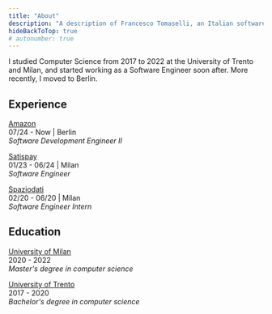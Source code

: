 ```yaml
---
title: "About"
description: "A description of Francesco Tomaselli, an Italian software engineer."
hideBackToTop: true
# autonumber: true
---
```


I studied Computer Science from 2017 to 2022 at the University 
of Trento and Milan, and started working as a Software Engineer soon after.
More recently, I moved to Berlin.

## Experience

[Amazon](https://www.amazon.jobs/teams/aft) \
07/24 - Now | Berlin \
*Software Development Engineer II*

[Satispay](https://www.satispay.com/en-it/) \
01/23 - 06/24 | Milan \
*Software Engineer*

[Spaziodati](https://www.satispay.com/en-it/) \
02/20 - 06/20 | Milan \
*Software Engineer Intern*

## Education

[University of Milan](https://www.unimi.it/) \
2020 - 2022 \
*Master's degree in computer science*

[University of Trento](https://www.unitn.it/) \
2017 - 2020 \
*Bachelor's degree in computer science*